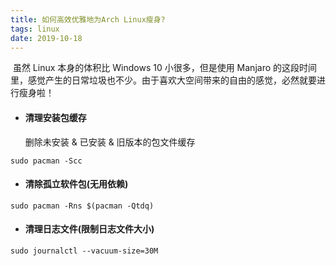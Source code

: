 ```yaml
---
title: 如何高效优雅地为Arch Linux瘦身?
tags: linux
date: 2019-10-18
---
```


​ 虽然 Linux 本身的体积比 Windows 10 小很多，但是使用 Manjaro 的这段时间里，感觉产生的日常垃圾也不少。由于喜欢大空间带来的自由的感觉，必然就要进行瘦身啦！

<!-- more -->

- #### 清理安装包缓存

  删除未安装 & 已安装 & 旧版本的包文件缓存

```shell
sudo pacman -Scc
```

- #### 清除孤立软件包(无用依赖)

```shell
sudo pacman -Rns $(pacman -Qtdq)
```

- #### 清理日志文件(限制日志文件大小)

```shell
sudo journalctl --vacuum-size=30M
```
